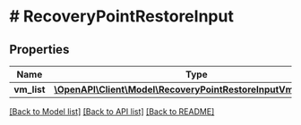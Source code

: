 # # RecoveryPointRestoreInput

## Properties

Name | Type | Description | Notes
------------ | ------------- | ------------- | -------------
**vm_list** | [**\OpenAPI\Client\Model\RecoveryPointRestoreInputVmListInner[]**](RecoveryPointRestoreInputVmListInner.md) |  | [optional]

[[Back to Model list]](../../README.md#models) [[Back to API list]](../../README.md#endpoints) [[Back to README]](../../README.md)
